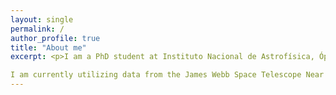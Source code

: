 ```yaml
---
layout: single
permalink: /
author_profile: true
title: "About me"
excerpt: <p>I am a PhD student at Instituto Nacional de Astrofísica, Óptica y Electrónica, Puebla, Mexico. I work in the domain of Extragalactic star formation and galaxy evolution. My PhD research aims to study superbubbles which are large voids in the interstellar medium of galaxies believed to be a consequence of stellar feedback processes such as winds and supernovae. To understand the energetics of the feedback process, I study the stellar populations responsible for creating the superbubbles using multi-wavelength data. 

I am currently utilizing data from the James Webb Space Telescope Near InfraRed Camera (JWST-NIRCAM) to study resolved stellar populations inside large bubbles in NGC 628 (M74). NGC 628 is a late-type face-on spiral galaxy at a distance of 8.87 Mpcs.</p>
---
```


